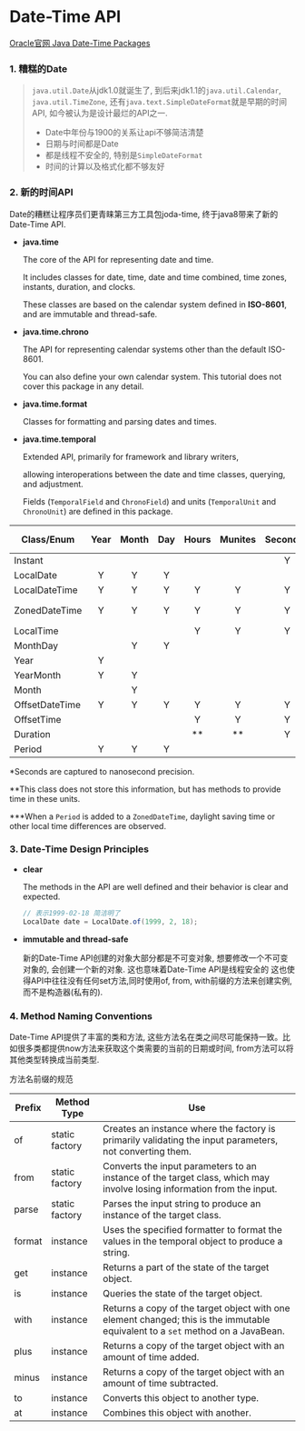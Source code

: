 # Date-Time API

[Oracle官网 Java Date-Time Packages](https://docs.oracle.com/javase/8/docs/technotes/guides/datetime/index.html)

### 1. 糟糕的Date

> `java.util.Date`从jdk1.0就诞生了, 到后来jdk1.1的`java.util.Calendar`, `java.util.TimeZone`, 还有`java.text.SimpleDateFormat`就是早期的时间API, 如今被认为是设计最烂的API之一. 
>
> - Date中年份与1900的关系让api不够简洁清楚
> - 日期与时间都是Date
> - 都是线程不安全的, 特别是`SimpleDateFormat`
> - 时间的计算以及格式化都不够友好

### 2. 新的时间API

Date的糟糕让程序员们更青睐第三方工具包joda-time, 终于java8带来了新的Date-Time API.

- **java.time**

  The core of the API for representing date and time.

  It includes classes for date, time, date and time combined, time zones, instants, duration, and clocks. 

  These classes are based on the calendar system defined in **ISO-8601**, and are immutable and thread-safe.

- **java.time.chrono**

  The API for representing calendar systems other than the default ISO-8601. 

  You can also define your own calendar system. This tutorial does not cover this package in any detail.

- **java.time.format**

  Classes for formatting and parsing dates and times.

- **java.time.temporal**

  Extended API, primarily for framework and library writers,

  allowing interoperations between the date and time classes, querying, and adjustment.

  Fields (`TemporalField` and `ChronoField`) and units (`TemporalUnit` and `ChronoUnit`) are defined in this package.



| Class/Enum     | Year | Month | Day  | Hours | Munites | Seconds* | Zone Offset | Zone ID | toString                                  | human/machine |
| -------------- | :--: | :---: | :--: | :---: | :-----: | :------: | :---------: | ------- | ----------------------------------------- | ------------- |
| Instant        |      |       |      |       |         |    Y     |             |         | 2013-08-20T15:16:26.355Z                  | machine       |
| LocalDate      |  Y   |   Y   |  Y   |       |         |          |             |         | 2013-08-20                                | human         |
| LocalDateTime  |  Y   |   Y   |  Y   |   Y   |    Y    |    Y     |             |         | 2013-08-20T08:16:26.937                   | human         |
| ZonedDateTime  |  Y   |   Y   |  Y   |   Y   |    Y    |    Y     |      Y      | Y       | 2013-08-21T00:16:26.941+09:00[Asia/Tokyo] | human         |
| LocalTime      |      |       |      |   Y   |    Y    |    Y     |             |         | 08:16:26.943                              | human         |
| MonthDay       |      |   Y   |  Y   |       |         |          |             |         | --08-20                                   | human         |
| Year           |  Y   |       |      |       |         |          |             |         |                                           | human         |
| YearMonth      |  Y   |   Y   |      |       |         |          |             |         | 2013-08                                   | human         |
| Month          |      |   Y   |      |       |         |          |             |         | AUGUST                                    | human         |
| OffsetDateTime |  Y   |   Y   |  Y   |   Y   |    Y    |    Y     |      Y      |         | 2013-08-20T08:16:26.954-07:00             | human         |
| OffsetTime     |      |       |      |   Y   |    Y    |    Y     |      Y      |         | 08:16:26.957-07:00                        | human         |
| Duration       |      |       |      |  **   |   **    |    Y     |             |         | `PT20H` (20 hours)                        |               |
| Period         |  Y   |   Y   |  Y   |       |         |          |     ***     | ***     | `P10D` (10 days)                          |               |

   \*Seconds are captured to nanosecond precision.

 \**This class does not store this information, but has methods to provide time in these units.

\***When a `Period` is added to a `ZonedDateTime`, daylight saving time or other local time differences are observed.

### 3. Date-Time Design Principles

- **clear**

  The methods in the API are well defined and their behavior is clear and expected.

  ```java
  // 表示1999-02-18 简洁明了
  LocalDate date = LocalDate.of(1999, 2, 18);
  ```

- **immutable and thread-safe**

  新的Date-Time API创建的对象大部分都是不可变对象, 想要修改一个不可变对象的, 会创建一个新的对象. 这也意味着Date-Time API是线程安全的
  这也使得API中往往没有任何set方法,同时使用of, from, with前缀的方法来创建实例, 而不是构造器(私有的).



### 4. Method Naming Conventions

Date-Time API提供了丰富的类和方法, 这些方法名在类之间尽可能保持一致。比如很多类都提供now方法来获取这个类需要的当前的日期或时间, from方法可以将其他类型转换成当前类型.

方法名前缀的规范

| Prefix | Method Type    | Use                                                          |
| ------ | -------------- | ------------------------------------------------------------ |
| of     | static factory | Creates an instance where the factory is primarily validating the input parameters, not converting them. |
| from   | static factory | Converts the input parameters to an instance of the target class, which may involve losing information from the input. |
| parse  | static factory | Parses the input string to produce an instance of the target class. |
| format | instance       | Uses the specified formatter to format the values in the temporal object to produce a string. |
| get    | instance       | Returns a part of the state of the target object.            |
| is     | instance       | Queries the state of the target object.                      |
| with   | instance       | Returns a copy of the target object with one element changed; this is the immutable equivalent to a `set` method on a JavaBean. |
| plus   | instance       | Returns a copy of the target object with an amount of time added. |
| minus  | instance       | Returns a copy of the target object with an amount of time subtracted. |
| to     | instance       | Converts this object to another type.                        |
| at     | instance       | Combines this object with another.                           |











